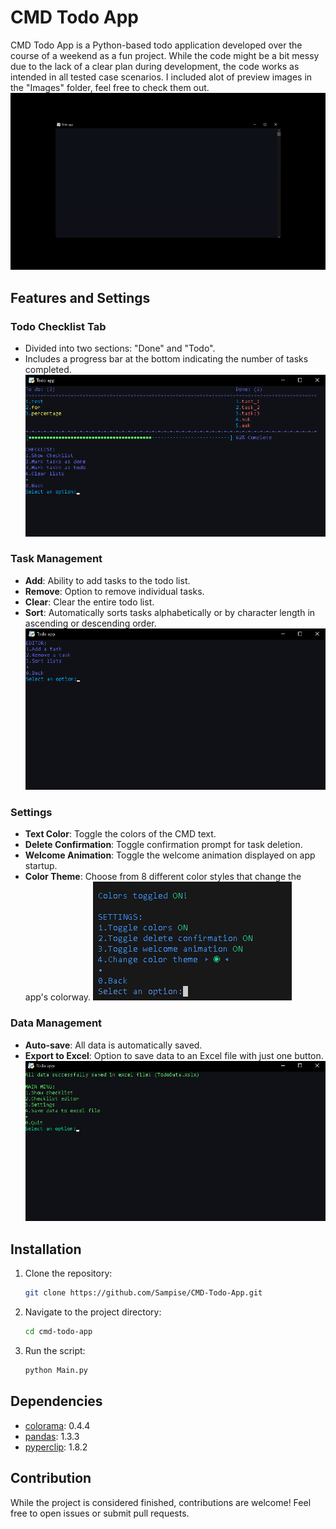 # CMD Todo App

CMD Todo App is a Python-based todo application developed over the course of a weekend as a fun project. While the code might be a bit messy due to the lack of a clear plan during development, the code works as intended in all tested case scenarios.
I included alot of preview images in the "Images" folder, feel free to check them out.
![Animation gif](Images/Animation.gif)
## Features and Settings

### Todo Checklist Tab
- Divided into two sections: "Done" and "Todo".
- Includes a progress bar at the bottom indicating the number of tasks completed.
![Checklist image](Images/Checklist.png)

### Task Management
- **Add**: Ability to add tasks to the todo list.
- **Remove**: Option to remove individual tasks.
- **Clear**: Clear the entire todo list.
- **Sort**: Automatically sorts tasks alphabetically or by character length in ascending or descending order.
![Task Managment Image](Images/Tasks.png)

### Settings
- **Text Color**: Toggle the colors of the CMD text.
- **Delete Confirmation**: Toggle confirmation prompt for task deletion.
- **Welcome Animation**: Toggle the welcome animation displayed on app startup.
- **Color Theme**: Choose from 8 different color styles that change the app's colorway.
![Settings Image](Images/Settings.png)

### Data Management
- **Auto-save**: All data is automatically saved.
- **Export to Excel**: Option to save data to an Excel file with just one button.
![Exacel save Image](Images/Excel.png)

## Installation

1. Clone the repository:

    ```bash
    git clone https://github.com/Sampise/CMD-Todo-App.git
    ```

2. Navigate to the project directory:

    ```bash
    cd cmd-todo-app
    ```

3. Run the script:

    ```bash
    python Main.py
    ```

## Dependencies

- [colorama](https://pypi.org/project/colorama/): 0.4.4
- [pandas](https://pypi.org/project/pandas/): 1.3.3
- [pyperclip](https://pypi.org/project/pyperclip/): 1.8.2

## Contribution

While the project is considered finished, contributions are welcome! Feel free to open issues or submit pull requests.
